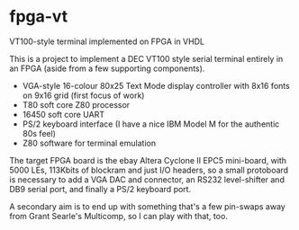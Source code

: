 # fpga-vt
VT100-style terminal implemented on FPGA in VHDL

This is a project to implement a DEC VT100 style serial terminal entirely in an FPGA (aside from a few supporting components).

* VGA-style 16-colour 80x25 Text Mode display controller with 8x16 fonts on 9x16 grid (first focus of work)
* T80 soft core Z80 processor
* 16450 soft core UART
* PS/2 keyboard interface (I have a nice IBM Model M for the authentic 80s feel)
* Z80 software for terminal emulation

The target FPGA board is the ebay Altera Cyclone II EPC5 mini-board, with 5000 LEs, 113Kbits of blockram and just I/O headers, so a small protoboard is necessary to add a VGA DAC and connector, an RS232 level-shifter and DB9 serial port, and finally a PS/2 keyboard port.

A secondary aim is to end up with something that's a few pin-swaps away from Grant Searle's Multicomp, so I can play with that, too.
